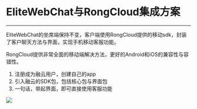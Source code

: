 # EliteWebChat与RongCloud集成方案

---



EliteWebChat的坐席端保持不变，客户端使用RongCloud提供的移动sdk，封装了客户聊天方法与界面，实现手机移动客服功能。

RongCloud提供非常全面的移动端解决方法，更好的Android和iOS的兼容性与容错性。


1. 注册成为融云用户，创建自己的app
2. 引入融云的SDK包，包括核心包与界面包
3. 一句话，带起界面，即可直接使用客服功能

![](http://i.imgur.com/SJiYw6v.png)